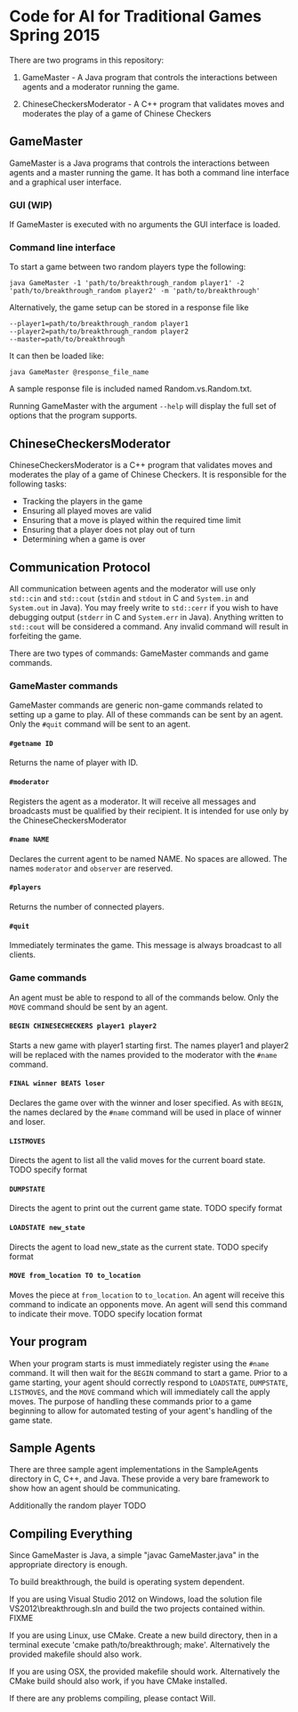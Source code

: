 # Code for AI for Traditional Games Spring 2015

There are two programs in this repository:

1. GameMaster - A Java program that controls the interactions between agents and a moderator running the game.

2. ChineseCheckersModerator - A C++ program that validates moves and moderates the play of a game of Chinese Checkers


## GameMaster
GameMaster is a Java programs that controls the interactions between agents and a master running the game.
It has both a command line interface and a graphical user interface.

### GUI (WIP)
If GameMaster is executed with no arguments the GUI interface is loaded.

### Command line interface
To start a game between two random players type the following:

    java GameMaster -1 'path/to/breakthrough_random player1' -2 'path/to/breakthrough_random player2' -m 'path/to/breakthrough'

Alternatively, the game setup can be stored in a response file like

    --player1=path/to/breakthrough_random player1
    --player2=path/to/breakthrough_random player2
    --master=path/to/breakthrough

It can then be loaded like:

    java GameMaster @response_file_name

A sample response file is included named Random.vs.Random.txt.

Running GameMaster with the argument `--help` will display the full set of options that the program supports.

## ChineseCheckersModerator
ChineseCheckersModerator is a C++ program that validates moves and moderates the play of a game of Chinese Checkers.
It is responsible for the following tasks:
* Tracking the players in the game
* Ensuring all played moves are valid
* Ensuring that a move is played within the required time limit
* Ensuring that a player does not play out of turn
* Determining when a game is over

## Communication Protocol
All communication between agents and the moderator will use only `std::cin` and `std::cout` (`stdin` and `stdout` in C and `System.in` and `System.out` in Java).
You may freely write to `std::cerr` if you wish to have debugging output (`stderr` in C and `System.err` in Java).
Anything written to `std::cout` will be considered a command.
Any invalid command will result in forfeiting the game.

There are two types of commands: GameMaster commands and game commands.

### GameMaster commands
GameMaster commands are generic non-game commands related to setting up a game to play. All of these commands can be sent by an agent. Only the `#quit` command will be sent to an agent.

#### `#getname ID`
Returns the name of player with ID.
#### `#moderator`
Registers the agent as a moderator. It will receive all messages and broadcasts must be qualified by their recipient. It is intended for use only by the ChineseCheckersModerator
#### `#name NAME`
Declares the current agent to be named NAME. No spaces are allowed. The names `moderator` and `observer` are reserved.
#### `#players`
Returns the number of connected players.
#### `#quit`
Immediately terminates the game. This message is always broadcast to all clients.

### Game commands
An agent must be able to respond to all of the commands below. Only the `MOVE` command should be sent by an agent.

#### `BEGIN CHINESECHECKERS player1 player2`
Starts a new game with player1 starting first.
The names player1 and player2 will be replaced with the names provided to the moderator with the `#name` command.
#### `FINAL winner BEATS loser`
Declares the game over with the winner and loser specified.
As with `BEGIN`, the names declared by the `#name` command will be used in place of winner and loser.
#### `LISTMOVES`
Directs the agent to list all the valid moves for the current board state. TODO specify format
#### `DUMPSTATE`
Directs the agent to print out the current game state. TODO specify format
#### `LOADSTATE new_state`
Directs the agent to load new_state as the current state. TODO specify format
#### `MOVE from_location TO to_location`
Moves the piece at `from_location` to `to_location`.
An agent will receive this command to indicate an opponents move.
An agent will send this command to indicate their move.
TODO specify location format

## Your program
When your program starts is must immediately register using the `#name` command.
It will then wait for the `BEGIN` command to start a game.
Prior to a game starting, your agent should correctly respond to `LOADSTATE`, `DUMPSTATE`, `LISTMOVES`, and the `MOVE` command which will immediately call the apply moves.
The purpose of handling these commands prior to a game beginning to allow for automated testing of your agent's handling of the game state.


## Sample Agents
There are three sample agent implementations in the SampleAgents directory in C, C++, and Java.
These provide a very bare framework to show how an agent should be communicating.

Additionally the random player TODO

## Compiling Everything
Since GameMaster is Java, a simple "javac GameMaster.java" in the appropriate directory is enough.

To build breakthrough, the build is operating system dependent.

If you are using Visual Studio 2012 on Windows, load the solution file VS2012\breakthrough.sln and build the two projects contained within. FIXME

If you are using Linux, use CMake. Create a new build directory, then in a terminal execute 'cmake path/to/breakthrough; make'. Alternatively the provided makefile should also work.

If you are using OSX, the provided makefile should work. Alternatively the CMake build should also work, if you have CMake installed.

If there are any problems compiling, please contact Will.
